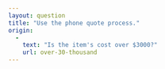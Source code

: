 ```yaml
---
layout: question
title: "Use the phone quote process."
origin:
  -
    text: "Is the item's cost over $3000?"
    url: over-30-thousand
---
```


